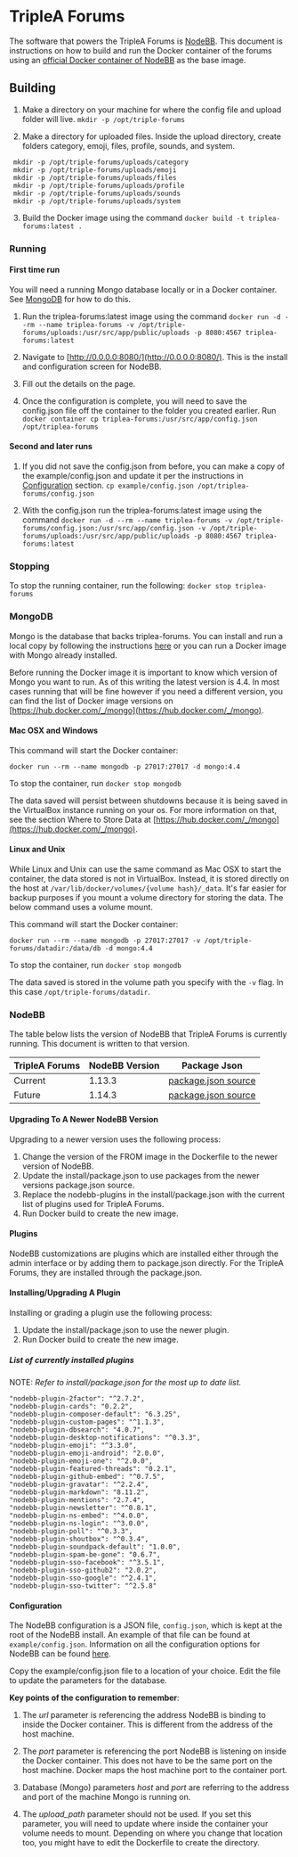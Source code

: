 # TripleA Forums

The software that powers the TripleA Forums is [NodeBB](https://github.com/NodeBB/NodeBB). 
This document is instructions on how to build and run the Docker container of the forums using an 
[official Docker container of NodeBB](https://hub.docker.com/r/nodebb/docker) as the base image.

## Building

1. Make a directory on your machine for where the config file and upload folder will live. ```mkdir -p /opt/triple-forums```

2. Make a directory for uploaded files. Inside the upload directory, create folders category, emoji, files, profile, 
sounds, and system.
  ```shell script
   mkdir -p /opt/triple-forums/uploads/category
   mkdir -p /opt/triple-forums/uploads/emoji
   mkdir -p /opt/triple-forums/uploads/files
   mkdir -p /opt/triple-forums/uploads/profile
   mkdir -p /opt/triple-forums/uploads/sounds
   mkdir -p /opt/triple-forums/uploads/system
  ```

3. Build the Docker image using the command ```docker build -t triplea-forums:latest .```

### Running

#### First time run

You will need a running Mongo database locally or in a Docker container. See [MongoDB](#mongodb) for how to do this.

1. Run the triplea-forums:latest image using the command 
```docker run -d --rm --name triplea-forums -v /opt/triple-forums/uploads:/usr/src/app/public/uploads -p 8080:4567 triplea-forums:latest```

2. Navigate to [http://0.0.0.0:8080/](http://0.0.0.0:8080/). This is the install and configuration screen for NodeBB.

3. Fill out the details on the page.

4. Once the configuration is complete, you will need to save the config.json file off the container to the folder you 
created earlier. Run ```docker container cp triplea-forums:/usr/src/app/config.json /opt/triplea-forums```

#### Second and later runs

1. If you did not save the config.json from before, you can make a copy of the example/config.json 
and update it per the instructions in [Configuration](#configuration) section. 
```cp example/config.json /opt/triplea-forums/config.json```

2. With the config.json run the triplea-forums:latest image using the command 
```docker run -d --rm --name triplea-forums -v /opt/triple-forums/config.json:/usr/src/app/config.json -v /opt/triple-forums/uploads:/usr/src/app/public/uploads -p 8080:4567 triplea-forums:latest```

### Stopping

To stop the running container, run the following: ```docker stop triplea-forums```

### MongoDB  

Mongo is the database that backs triplea-forums. You can install and run a local copy by following the
instructions [here](https://docs.mongodb.com/manual/installation/) or you can run a Docker image with Mongo already
installed.

Before running the Docker image it is important to know which version of Mongo you want to run. As of this writing the 
latest version is 4.4. In most cases running that will be fine however if you need a different version, you can find 
the list of Docker image versions on [https://hub.docker.com/_/mongo](https://hub.docker.com/_/mongo).

#### Mac OSX and Windows

This command will start the Docker container:  
```shell script
docker run --rm --name mongodb -p 27017:27017 -d mongo:4.4
```

To stop the container, run ```docker stop mongodb```

The data saved will persist between shutdowns because it is being saved in the VirtualBox instance running on your os.
For more information on that, see the section Where to Store Data at 
[https://hub.docker.com/_/mongo](https://hub.docker.com/_/mongo).

#### Linux and Unix

While Linux and Unix can use the same command as Mac OSX to start the container, the data stored is not in VirtualBox.
Instead, it is stored directly on the host at `/var/lib/docker/volumes/{volume hash}/_data`. It's far easier for backup
purposes if you mount a volume directory for storing the data. The below command uses a volume mount.

This command will start the Docker container:

```
docker run --rm --name mongodb -p 27017:27017 -v /opt/triple-forums/datadir:/data/db -d mongo:4.4
```

To stop the container, run ```docker stop mongodb```

The data saved is stored in the volume path you specify with the `-v` flag. In this case `/opt/triple-forums/datadir`.  

### NodeBB

The table below lists the version of NodeBB that TripleA Forums is currently running. This document 
is written to that version.

| TripleA Forums | NodeBB Version | Package Json                                                                              |
|----------------|----------------|-------------------------------------------------------------------------------------------|
| Current        | 1.13.3         | [package.json source](https://github.com/NodeBB/NodeBB/blob/v1.13.3/install/package.json) |
| Future         | 1.14.3         | [package.json source](https://github.com/NodeBB/NodeBB/blob/v1.14.3/install/package.json) |

#### Upgrading To A Newer NodeBB Version

Upgrading to a newer version uses the following process:

1. Change the version of the FROM image in the Dockerfile to the newer version of NodeBB.  
2. Update the install/package.json to use packages from the newer versions package.json source.  
3. Replace the nodebb-plugins in the install/package.json with the current list of plugins used for TripleA Forums.  
4. Run Docker build to create the new image.

#### Plugins  

NodeBB customizations are plugins which are installed either through the admin interface or by adding them 
to package.json directly. For the TripleA Forums, they are installed through the package.json.

#### Installing/Upgrading A Plugin

Installing or grading a plugin use the following process:

1. Update the install/package.json to use the newer plugin.  
2. Run Docker build to create the new image.

##### List of currently installed plugins  

NOTE: *Refer to install/package.json for the most up to date list.*

```
"nodebb-plugin-2factor": "^2.7.2",
"nodebb-plugin-cards": "0.2.2",
"nodebb-plugin-composer-default": "6.3.25",
"nodebb-plugin-custom-pages": "^1.1.3",
"nodebb-plugin-dbsearch": "4.0.7",
"nodebb-plugin-desktop-notifications": "^0.3.3",
"nodebb-plugin-emoji": "^3.3.0",
"nodebb-plugin-emoji-android": "2.0.0",
"nodebb-plugin-emoji-one": "^2.0.0",
"nodebb-plugin-featured-threads": "0.2.1",
"nodebb-plugin-github-embed": "^0.7.5",
"nodebb-plugin-gravatar": "^2.2.4",
"nodebb-plugin-markdown": "8.11.2",
"nodebb-plugin-mentions": "2.7.4",
"nodebb-plugin-newsletter": "^0.8.1",
"nodebb-plugin-ns-embed": "^4.0.0",
"nodebb-plugin-ns-login": "^3.0.0",
"nodebb-plugin-poll": "^0.3.3",
"nodebb-plugin-shoutbox": "^0.3.4",
"nodebb-plugin-soundpack-default": "1.0.0",
"nodebb-plugin-spam-be-gone": "0.6.7",
"nodebb-plugin-sso-facebook": "^3.5.1",
"nodebb-plugin-sso-github2": "2.0.2",
"nodebb-plugin-sso-google": "^2.4.1",
"nodebb-plugin-sso-twitter": "^2.5.8"
```    

#### Configuration

The NodeBB configuration is a JSON file, ```config.json```, which is kept at the root of the NodeBB install.
An example of that file can be found at ```example/config.json```. Information on all the configuration 
options for NodeBB can be found [here](https://docs.nodebb.org/configuring/config/).

Copy the example/config.json file to a location of your choice. Edit the file to update the parameters for the database. 

**Key points of the configuration to remember**:

1. The *url* parameter is referencing the address NodeBB is binding to inside the Docker container. This is different 
from the address of the host machine.

2. The *port* parameter is referencing the port NodeBB is listening on inside the Docker container. This does not 
have to be the same port on the host machine. Docker maps the host machine port to the container port.
 
3. Database (Mongo) parameters *host* and *port* are referring to the address and port of the machine 
Mongo is running on.

4. The *upload_path* parameter should not be used. If you set this parameter, you will need to update where inside the 
container your volume needs to mount. Depending on where you change that location too, you might have to edit the 
Dockerfile to create the directory. 

